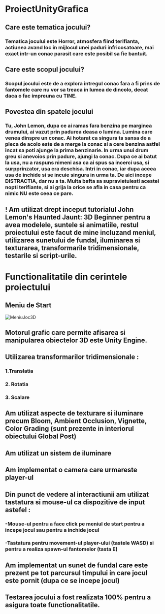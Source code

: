 # ProiectUnityGrafica

## Care este tematica jocului?
### Tematica jocului este Horror, atmosfera fiind terifianta, actiunea avand loc in mijlocul unei paduri infricosatoare, mai exact intr-un conac parasit care este posibil sa fie bantuit.

## Care este scopul jocului?
### Scopul jocului este de a explora intregul conac fara a fi prins de fantomele care nu vor sa treaca in lumea de dincolo, decat daca o fac impreuna cu TINE.

## Povestea din spatele jocului
### Tu, John Lemon, dupa ce ai ramas fara benzina pe marginea drumului, ai vazut prin padurea deasa o lumina. Lumina care venea dinspre un conac. Ai hotarat ca singura ta sansa de a pleca de acolo este de a merge la conac si a cere benzina astfel incat sa poti ajunge la prima benzinarie. In urma unui drum greu si anevoios prin padure, ajungi la conac. Dupa ce ai batut la usa, nu a raspuns nimeni asa ca ai spus sa incerci usa, si surpprinzator, usa era deschisa. Intri in conac, iar dupa aceea usa de inchide si se incuie singura in urma ta. De aici incepe DISTRACTIA, dar nu a ta. Multa bafta sa supravietuiesti acestei nopti terifiante, si ai grija la orice se afla in casa pentru ca nimic NU este ceea ce pare.

## ! Am utilizat drept inceput tutorialul John Lemon's Haunted Jaunt: 3D Beginner pentru a avea modelele, suntele si animatiile, restul proiectului este facut de mine incluzand meniul, utilizarea sunetului de fundal, iluminarea si texturarea, transformarile tridimensionale, testarile si script-urile.

# Functionalitatile din cerintele proiectului

## Meniu de Start
![MeniuJoc3D](https://github.com/BogdanPurenci/ProiectUnityGrafica/assets/116735469/825c3204-2766-42dd-bfc8-2bd3281c28f6)

## Motorul grafic care permite afisarea si manipularea obiectelor 3D este Unity Engine.

## Utilizarea transformarilor tridimensionale : 
### 1.Translatia
### 2. Rotatia
### 3. Scalare

## Am utilizat aspecte de texturare si iluminare precum Bloom, Ambient Occlusion, Vignette, Color Grading (sunt prezente in interiorul obiectului Global Post)

## Am utilizat un sistem de iluminare

## Am implementat o camera care urmareste player-ul

## Din punct de vedere al interactiunii am utilizat tastatura si mouse-ul ca dispozitive de input astefel : 

### -Mouse-ul pentru a face click pe meniul de start pentru a incepe jocul sau pentru a inchide jocul
### -Tastatura pentru movement-ul player-ului (tastele WASD) si pentru a realiza spawn-ul fantomelor (tasta E)

## Am implementat un sunet de fundal care este prezent pe tot parcursul timpului in care jocul este pornit (dupa ce se incepe jocul)

## Testarea jocului a fost realizata 100% pentru a asigura toate functionalitatile.

